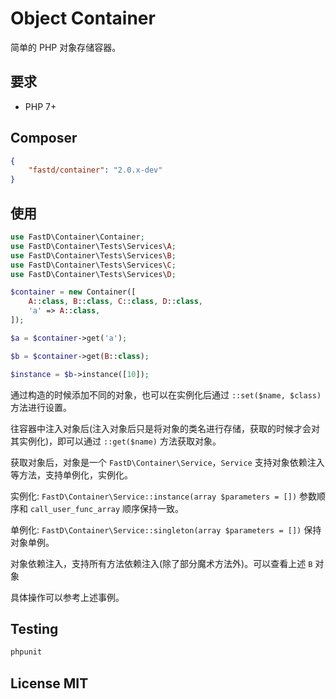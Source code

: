 # Object Container

简单的 PHP 对象存储容器。

## 要求

* PHP 7+

## Composer 

```json
{
    "fastd/container": "2.0.x-dev"
}
```

## 使用

```php
use FastD\Container\Container;
use FastD\Container\Tests\Services\A;
use FastD\Container\Tests\Services\B;
use FastD\Container\Tests\Services\C;
use FastD\Container\Tests\Services\D;

$container = new Container([
    A::class, B::class, C::class, D::class,
    'a' => A::class,
]);

$a = $container->get('a');

$b = $container->get(B::class);

$instance = $b->instance([10]);
```

通过构造的时候添加不同的对象，也可以在实例化后通过 `::set($name, $class)` 方法进行设置。

往容器中注入对象后(注入对象后只是将对象的类名进行存储，获取的时候才会对其实例化)，即可以通过 `::get($name)` 方法获取对象。

获取对象后，对象是一个 `FastD\Container\Service`，`Service` 支持对象依赖注入等方法，支持单例化，实例化。

实例化: `FastD\Container\Service::instance(array $parameters = [])` 参数顺序和 `call_user_func_array` 顺序保持一致。

单例化: `FastD\Container\Service::singleton(array $parameters = [])` 保持对象单例。

对象依赖注入，支持所有方法依赖注入(除了部分魔术方法外)。可以查看上述 `B` 对象

具体操作可以参考上述事例。

## Testing

```php
phpunit
```

## License MIT


